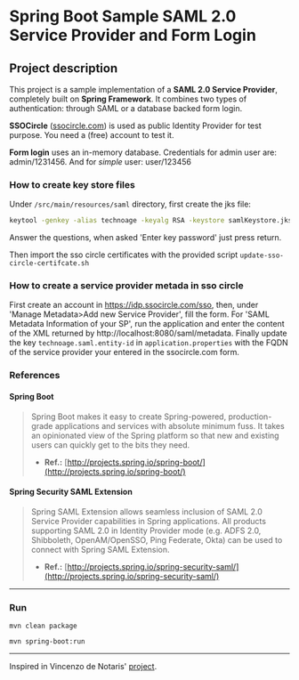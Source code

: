 # Spring Boot Sample SAML 2.0 Service Provider and Form Login

## Project description

This project is a sample implementation of a **SAML 2.0 Service Provider**, completely built on **Spring Framework**. 
It combines two types of authentication: through SAML or a database backed form login.


**SSOCircle** ([ssocircle.com](http://www.ssocircle.com/en/portfolio/publicidp/)) is used as public Identity Provider for test purpose. You need a (free) account to test it.

**Form login** uses an in-memory database. Credentials for admin user are: admin/1231456. And for _simple_ user: user/123456

### How to create key store files
Under `/src/main/resources/saml` directory, first create the jks file:

```bash
keytool -genkey -alias technoage -keyalg RSA -keystore samlKeystore.jks -keysize 2048 -storepass 5a4t-AA
```
Answer the questions, when asked 'Enter key password' just press return.

Then import the sso circle certificates with the provided script `update-sso-circle-certifcate.sh`

### How to create a service provider metada in sso circle
First create an account in https://idp.ssocircle.com/sso, then, under 'Manage Metadata>Add new Service Provider', fill the form. For 'SAML Metadata Information of your SP', run the application and enter the content of the XML returned by http://localhost:8080/saml/metadata. Finally update the key `technoage.saml.entity-id` in `application.properties` with the FQDN of the service provider your entered in the ssocircle.com form.

### References

#### Spring Boot

> Spring Boot makes it easy to create Spring-powered, production-grade applications and services with absolute minimum fuss.  It takes an opinionated view of the Spring platform so that new and existing users can quickly get to the bits they need.
> - **Ref.:** [http://projects.spring.io/spring-boot/](http://projects.spring.io/spring-boot/)

#### Spring Security SAML Extension

> Spring SAML Extension allows seamless inclusion of SAML 2.0 Service Provider capabilities in Spring applications. All products supporting SAML 2.0 in Identity Provider mode (e.g. ADFS 2.0, Shibboleth, OpenAM/OpenSSO, Ping Federate, Okta) can be used to connect with Spring SAML Extension.
> - **Ref.:** [http://projects.spring.io/spring-security-saml/](http://projects.spring.io/spring-security-saml/)

---------

### Run

`mvn clean package`

`mvn spring-boot:run`

---

Inspired in Vincenzo de Notaris' [project](http://github.com/vdenotaris/spring-boot-security-saml-sample).


